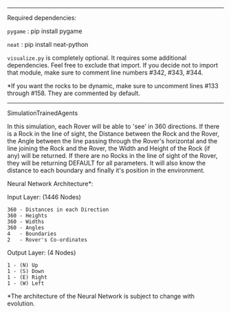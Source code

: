 -----------------------------------------------------------------------------------------------------------------------------

Required dependencies:

`pygame`    : pip install pygame

`neat`      : pip install neat-python

`visualize.py` is completely optional. It requires some additional dependencies. Feel free to exclude that import. If you decide not to import that module, make sure to comment line numbers #342, #343, #344. 

*If you want the rocks to be dynamic, make sure to uncomment lines #133 through #158. They are commented by default.

-----------------------------------------------------------------------------------------------------------------------------

SimulationTrainedAgents

In this simulation, each Rover will be able to 'see' in 360 directions. If there is a Rock in the line of sight, the Distance between the Rock and the
Rover, the Angle between the line passing through the Rover's horizontal and the line joining the Rock and the Rover, the Width and Height of
the Rock (if any) will be returned. If there are no Rocks in the line of sight of the Rover, they will be returning DEFAULT for all parameters. It will
also know the distance to each boundary and finally it's position in the environment.

Neural Network Architecture*:

Input Layer: (1446 Nodes)

    360 - Distances in each Direction
    360 - Heights
    360 - Widths
    360 - Angles
    4   - Boundaries
    2   - Rover's Co-ordinates

Output Layer: (4 Nodes)

    1 - (N) Up
    1 - (S) Down
    1 - (E) Right
    1 - (W) Left

*The architecture of the Neural Network is subject to change with evolution.
